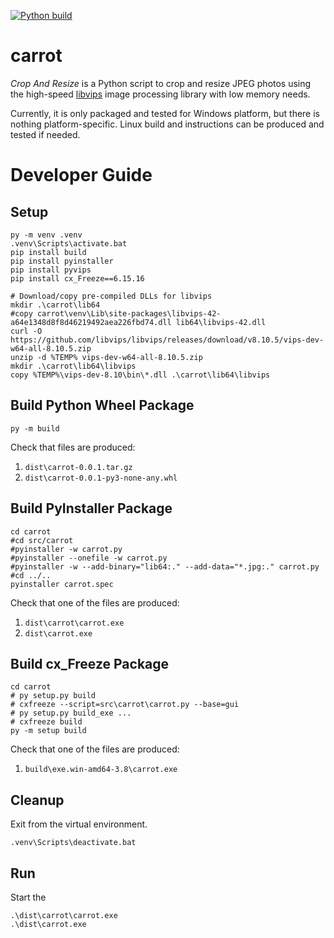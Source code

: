 [![Python build](https://github.com/gyk4j/carrot/actions/workflows/python-app.yml/badge.svg)](https://github.com/gyk4j/carrot/actions/workflows/python-app.yml)

# carrot

*Crop And Resize* is a Python script to crop and resize JPEG photos using the 
high-speed [libvips](https://www.libvips.org/) image processing library with 
low memory needs.

Currently, it is only packaged and tested for Windows platform, but there is 
nothing platform-specific. Linux build and instructions can be produced and 
tested if needed. 

# Developer Guide

## Setup

```shell
py -m venv .venv
.venv\Scripts\activate.bat
pip install build
pip install pyinstaller
pip install pyvips
pip install cx_Freeze==6.15.16

# Download/copy pre-compiled DLLs for libvips
mkdir .\carrot\lib64
#copy carrot\venv\Lib\site-packages\libvips-42-a64e1348d8f8d46219492aea226fbd74.dll lib64\libvips-42.dll
curl -O https://github.com/libvips/libvips/releases/download/v8.10.5/vips-dev-w64-all-8.10.5.zip
unzip -d %TEMP% vips-dev-w64-all-8.10.5.zip
mkdir .\carrot\lib64\libvips
copy %TEMP%\vips-dev-8.10\bin\*.dll .\carrot\lib64\libvips
```

## Build Python Wheel Package
```shell
py -m build
```

Check that files are produced:

1. `dist\carrot-0.0.1.tar.gz`
2. `dist\carrot-0.0.1-py3-none-any.whl`

## Build PyInstaller Package 
```shell
cd carrot
#cd src/carrot
#pyinstaller -w carrot.py
#pyinstaller --onefile -w carrot.py
#pyinstaller -w --add-binary="lib64:." --add-data="*.jpg:." carrot.py
#cd ../..
pyinstaller carrot.spec
```

Check that one of the files are produced:

1. `dist\carrot\carrot.exe`
2. `dist\carrot.exe`

## Build cx_Freeze Package
```shell
cd carrot
# py setup.py build
# cxfreeze --script=src\carrot\carrot.py --base=gui
# py setup.py build_exe ...
# cxfreeze build
py -m setup build
```

Check that one of the files are produced:

1. `build\exe.win-amd64-3.8\carrot.exe`

## Cleanup

Exit from the virtual environment.

```shell
.venv\Scripts\deactivate.bat
```

## Run

Start the 

```shell
.\dist\carrot\carrot.exe
.\dist\carrot.exe
```
